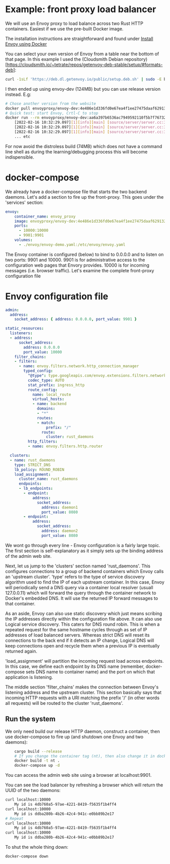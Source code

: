 # Example: front proxy load balancer
We will use an Envoy proxy to load balance across two Rust HTTP containers. Easiest if we use the pre-built Docker image.

The installation instructions are straightforward and found under [Install Envoy using Docker](https://www.envoyproxy.io/docs/envoy/v1.18.2/start/install)

You can select your own version of Envoy from a table near the bottom of that page. In this example I used the (Cloudsmith Debian repository)[https://cloudsmith.io/~tetrate/repos/getenvoy-deb-stable/setup/#formats-deb]:
```bash
curl -1sLf 'https://deb.dl.getenvoy.io/public/setup.deb.sh' | sudo -E bash
```
 I then ended up using envoy-dev (124MB) but you can use release version instead. E.g:
```bash
# Chose another version from the website
docker pull envoyproxy/envoy-dev:4e486e1d336fd0e67ea4f1ee27475daaf6291321
# Quick test: start Envoy, Crtl-C to stop
docker run --rm envoyproxy/envoy-dev:aa6a397b6536ac7949592110f5b7f76732671010
    [2022-02-16 10:32:29.097][1][info][main] [source/server/server.cc:385] initializing epoch 0 (base id=0, hot restart version=11.104)
    [2022-02-16 10:32:29.097][1][info][main] [source/server/server.cc:387] statically linked extensions:
    [2022-02-16 10:32:29.097][1][info][main] [source/server/server.cc:389]   envoy.rbac.matchers: envoy.rbac.matchers.upstream 
    ... etc
```
For now avoid the distroless build (74MB) which does not have a command line shell as during the learning/debugging process this will become indispensible.

# docker-compose 
We already have a docker-compose file that starts the two backend daemons. Let's add a section to fire up the front-proxy. This goes under the 'services' section:
```yaml
envoy:
    container_name: envoy_proxy
    image: envoyproxy/envoy-dev:4e486e1d336fd0e67ea4f1ee27475daaf6291321
    ports:
      - 10000:10000
      - 9901:9901
    volumes:
      - ./envoy/envoy-demo.yaml:/etc/envoy/envoy.yaml
```
The Envoy container is configured (below) to bind to 0.0.0.0 and to listen on two ports: 9901 and 10000. 9901 is for administrative access to the configuration web pages that Envory provides. 10000 is for incoming messages (i.e. browser traffic). Let's examine the complete front-proxy configuration file

# Envoy configuration file
```yaml
admin:
  address:
    socket_address: { address: 0.0.0.0, port_value: 9901 }

static_resources:
  listeners:
  - address:
      socket_address:
        address: 0.0.0.0
        port_value: 10000
    filter_chains:
    - filters:
      - name: envoy.filters.network.http_connection_manager
        typed_config:
          "@type": type.googleapis.com/envoy.extensions.filters.network.http_connection_manager.v3.HttpConnectionManager
          codec_type: AUTO
          stat_prefix: ingress_http
          route_config:
            name: local_route
            virtual_hosts:
            - name: backend
              domains:
              - "*"
              routes:
              - match:
                  prefix: "/"
                route:
                  cluster: rust_daemons
          http_filters:
          - name: envoy.filters.http.router

  clusters:
  - name: rust_daemons
    type: STRICT_DNS
    lb_policy: ROUND_ROBIN
    load_assignment:
      cluster_name: rust_daemons
      endpoints:
      - lb_endpoints:
        - endpoint:
            address:
              socket_address:
                address: daemon1
                port_value: 8080
        - endpoint:
            address:
              socket_address:
                address: daemon2
                port_value: 8080
```
We wont go through every line - Envoy configuration is a fairly large topic.
The first section is self-explanatory as it simply sets up the binding address of the admin web site.

Next, let us jump to the 'clusters' section named 'rust_daemons'. This configures connections to a group of backend containers which Envoy calls an 'upstream cluster'. 'type' refers to the type of service discovery algorithm used to find the IP of each upstream container. In this case, Envoy will periodically send a DNS query via a container local resolver (usuall 127.0.0.11) which will forward the query through the container network to Docker's embedded DNS. It will use the returned IP forward messages to that container.

As an aside, Envoy can also use static discovery which just means scribing the IP addresses directly within the configuration file above. It can also use Logical service discovery. This caters for DNS round robin. This is when a repeated request for the same hostname cycles through as set of IP addresses of load balanced servers. Whereas strict DNS will reset its connections to the back end if it detects an IP change, Logical DNS will keep connections open and recycle them when a previous IP is eventually returned again. 

'load_assignment' will partition the incoming request load across endpoints. In this case, we define each endpoint by its DNS name (remember, docker-compose sets DNS name to container name) and the port on which that application is listening.

The middle section 'filter_chains' makes the connection between Envoy's listening address and the upstream cluster. This section basically says that incoming HTTP requests with a URI matching the prefix '/' (in other words all requests) will be routed to the cluster 'rust_daemons'.

## Run the system
We only need build our release HTTP daemon, construct a container, then use docker-compose to fire up (and shutdown one Envoy and two daemons):
```bash
    cargo build --release
    # If you change the container tag (nt), then also change it in docker-compose.yml
    docker build -t nt .  
    docker-compose up -d
```
You can access the admin web site using a browser at localhost:9901. 

You can see the load balancer by refreshing a browser which will return the UUID of the two daemons:
```bash
curl localhost:10000
    My id is 4db760a5-97ae-4221-8419-f5635f1b4ff4
curl localhost:10000
    My id is ddba280b-4b26-42c4-941c-e0bb89b2e17
# Repeat
curl localhost:10000
    My id is 4db760a5-97ae-4221-8419-f5635f1b4ff4
curl localhost:10000
    My id is ddba280b-4b26-42c4-941c-e0bb89b2e17
```



To shut the whole thing down:
```bash
docker-compose down
```
